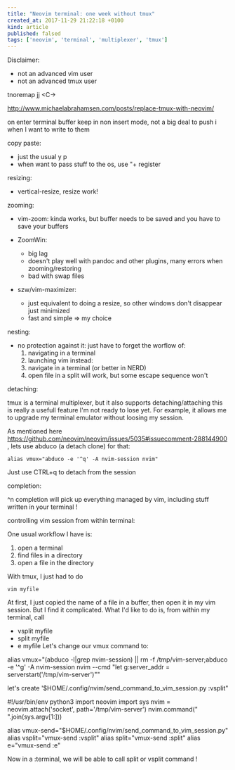 ```yaml
---
title: "Neovim terminal: one week without tmux"
created_at: 2017-11-29 21:22:18 +0100
kind: article
published: falsed
tags: ['neovim', 'terminal', 'multiplexer', 'tmux']
---
```

Disclaimer:

- not an advanced vim user
- not an advanced tmux user


tnoremap jj <C-\><C-n>

http://www.michaelabrahamsen.com/posts/replace-tmux-with-neovim/

on enter terminal buffer keep in non insert mode, not a big deal to push i when I want to write to them

copy paste:

  - just the usual y p
  - when want to pass stuff to the os, use "+ register

resizing:

  - vertical-resize, resize work! 

zooming:

  - vim-zoom: kinda works, but buffer needs to be saved and you have to save your buffers
  - ZoomWin: 
    - big lag 
    - doesn't play well with pandoc and other plugins, many errors when zooming/restoring
    - bad with swap files

  - szw/vim-maximizer: 
    - just equivalent to doing a resize, so other windows don't disappear just minimized
    - fast and simple => my choice

nesting:

  - no protection against it:
    just have to forget the worflow of:
      1. navigating in a terminal
      2. launching vim
    instead:
      1. navigate in a terminal (or better in NERD)
      2. open file in a split
    will work, but some escape sequence won't

detaching:

  tmux is a terminal multiplexer, but it also supports detaching/attaching
  this is really a usefull feature I'm not ready to lose yet.
  For example, it allows me to upgrade my terminal emulator without loosing my session.

  As mentioned here https://github.com/neovim/neovim/issues/5035#issuecomment-288144900 ,
  lets use abduco (a detach clone) for that:

    alias vmux="abduco -e '^q' -A nvim-session nvim"

  Just use CTRL+q to detach from the session

completion:

  ^n completion will pick up everything managed by vim, including stuff written in your terminal !

controlling vim session from within terminal:

  One usual workflow I have is:

  1. open a terminal
  2. find files in a directory
  3. open a file in the directory

  With tmux, I just had to do

  `vim myfile`

  At first, I just copied the name of a file in a buffer, then open it in my vim session.
  But I find it complicated.
  What I'd like to do is, from within my terminal, call
  - vsplit myfile
  - split myfile
  - e myfile
  Let's change our vmux command to:

  alias vmux="(abduco -l|grep nvim-session) || rm -f /tmp/vim-server;abduco -e '^g' -A nvim-session nvim --cmd \"let g:server_addr = serverstart('/tmp/vim-server')\""

  let's create '$HOME/.config/nvim/send_command_to_vim_session.py :vsplit"

  #!/usr/bin/env python3
  import neovim
  import sys
  nvim = neovim.attach('socket', path='/tmp/vim-server')
  nvim.command(" ".join(sys.argv[1:]))

  alias vmux-send="$HOME/.config/nvim/send_command_to_vim_session.py"
  alias vsplit="vmux-send :vsplit"
  alias split="vmux-send :split"
  alias e="vmux-send :e"

  Now in a :terminal, we will be able to call split or vsplit command !
